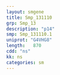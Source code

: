 ```yaml
---
layout: smgene
title: Smp_131110
grp: Smp_13
description: "p14"
smp: Smp_131110.1
uniprot: "G4VHG8"
length:   870
cdd: "ns"
kk: ns
categories: sm
---
```

